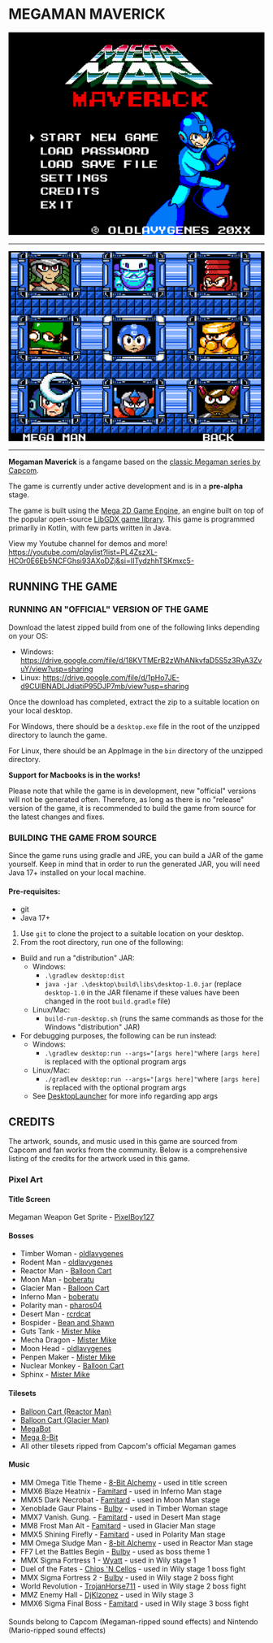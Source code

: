 # MEGAMAN MAVERICK

<img src="img/MainScreen.png" width="600px"/>
<hr/>
<img src="img/BossSelectScreen.png" width="600px"/>
<hr/>

**Megaman Maverick** is a fangame based on the [classic Megaman series by Capcom](https://megaman.fandom.com/wiki/Mega_Man_(original_series)).

The game is currently under active development and is in a **pre-alpha** stage.

The game is built using the [Mega 2D Game Engine](https://github.com/JohnLavender474/Mega-2D-Game-Engine), an engine
built on top of the popular open-source [LibGDX game library](https://libgdx.com/). This game is programmed primarily in
Kotlin, with few parts written in Java.

View my Youtube channel for demos and more! https://youtube.com/playlist?list=PL4ZszXL-HC0r0E6Eb5NCFGhsi93AXoDZj&si=IITydzhhTSKmxc5-

## RUNNING THE GAME

### RUNNING AN "OFFICIAL" VERSION OF THE GAME

Download the latest zipped build from one of the following links depending on your OS:
- Windows: https://drive.google.com/file/d/18KVTMErB2zWhANkvfaD5S5z3RyA3ZvuY/view?usp=sharing
- Linux: https://drive.google.com/file/d/1pHo7JE-d9CUIBNADLJdiatiP95DJP7mb/view?usp=sharing

Once the download has completed, extract the zip to a suitable location on your local desktop.

For Windows, there should be a `desktop.exe` file in the root of the unzipped directory to launch the game.

For Linux, there should be an AppImage in the `bin` directory of the unzipped directory.

**Support for Macbooks is in the works!**

Please note that while the game is in development, new "official" versions will not be generated often. Therefore, as
long as there is no "release" version of the game, it is recommended to build the game from source for the latest
changes and fixes.

### BUILDING THE GAME FROM SOURCE

Since the game runs using gradle and JRE, you can build a JAR of the game yourself. Keep in mind that in order to run
the generated JAR, you will need Java 17+ installed on your local machine.

#### Pre-requisites:

- git
- Java 17+

1. Use `git` to clone the project to a suitable location on your desktop.
2. From the root directory, run one of the following:

- Build and run a "distribution" JAR:
    - Windows:
        - `.\gradlew desktop:dist`
        - `java -jar .\desktop\build\libs\desktop-1.0.jar` (replace `desktop-1.0` in the JAR filename if these values
          have been changed in the root `build.gradle` file)
    - Linux/Mac:
        - `build-run-desktop.sh` (runs the same commands as those for the Windows "distribution" JAR)
- For debugging purposes, the following can be run instead:
    - Windows:
        - `.\gradlew desktop:run --args="[args here]"`where `[args here]` is replaced with the optional program args
    - Linux/Mac:
        - `./gradlew desktop:run --args="[args here]"`where `[args here]` is replaced with the optional program args
    - See [DesktopLauncher](./desktop/src/com/megaman/maverick/game/DesktopLauncher.java) for more info regarding app
      args

## CREDITS

The artwork, sounds, and music used in this game are sourced from Capcom and fan works from the community. Below is a
comprehensive listing of the credits for the artwork used in this game.

### Pixel Art

#### Title Screen

Megaman Weapon Get Sprite - [PixelBoy127](https://www.spriters-resource.com/custom_edited/megamancustoms/sheet/166239/)

#### Bosses

- Timber Woman - [oldlavygenes](https://www.deviantart.com/oldlavygenes474/art/TimberWoman-Megaman-Maverick-1087794591)
- Rodent Man - [oldlavygenes](https://www.deviantart.com/oldlavygenes474/art/Rodent-Man-Megaman-Maverick-1087797101)
- Reactor Man - [Balloon Cart](https://balloon-cart.itch.io/reactor-man-asset-pack)
- Moon Man - [boberatu](https://www.deviantart.com/boberatu/art/MPN-006-Moon-Man-625679636)
- Glacier Man - [Balloon Cart](https://balloon-cart.itch.io/glacier-man-asset-pack)
- Inferno Man - [boberatu](https://www.deviantart.com/boberatu/art/MPN-000-Volcano-Man-313694441)
- Polarity man - [pharos04](https://www.deviantart.com/pharos04/art/Polarity-Man-ORN-010-570273324)
- Desert Man - [rcrdcat](https://www.deviantart.com/rcrdcat/art/Desert-Man-Spritesheet-Mugshot-332165249)
- Bospider - [Bean and Shawn](https://www.spriters-resource.com/game_boy_gbc/mmxtreme/sheet/480/?source=genre)
- Guts Tank - [Mister Mike](https://www.spriters-resource.com/nes/mm2/sheet/2317/)
- Mecha Dragon - [Mister Mike](https://www.spriters-resource.com/nes/mm2/sheet/2317/)
- Moon Head - [oldlavygenes](https://www.deviantart.com/oldlavygenes474/art/MoonHead-Miniboss-Megaman-Maverick-1090151707)
- Penpen Maker - [Mister Mike](https://www.spriters-resource.com/nes/mm3/sheet/77911/)
- Nuclear Monkey - [Balloon Cart](https://balloon-cart.itch.io/reactor-man-asset-pack)
- Sphinx - [Mister Mike](https://www.spriters-resource.com/custom_edited/megamancustoms/sheet/108177/)

#### Tilesets

- [Balloon Cart (Reactor Man)](https://balloon-cart.itch.io/reactor-man-asset-pack)
- [Balloon Cart (Glacier Man)](https://balloon-cart.itch.io/glacier-man-asset-pack)
- [MegaBot](https://ansimuz.itch.io/mega-bot)
- [Mega 8-Bit](https://assetstore.unity.com/packages/2d/environments/mega-8-bit-pixel-pack-60158?srsltid=AfmBOordeWICo0KR-N3MKcw6iqd2TehrlFgQn6Hijzmk09-2eoq2Gid0)
- All other tilesets ripped from Capcom's official Megaman games

#### Music

- MM Omega Title Theme - [8-Bit Alchemy](https://www.youtube.com/watch?v=ygMXSgow2FY) - used in title screen
- MMX6 Blaze Heatnix - [Famitard](https://youtu.be/QpbMwCnJDSo) - used in Inferno Man stage
- MMX5 Dark Necrobat - [Famitard](https://youtu.be/RosxPCxVOyk) - used in Moon Man stage
- Xenoblade Gaur Plains - [Bulby](https://www.youtube.com/watch?v=xkrf4xfDsZs&t=60s&ab_channel=Bulby) - used in Timber Woman stage
- MMX7 Vanish. Gung. - [Famitard](https://youtu.be/MFfZ-LEwcMo) - used in Desert Man stage
- MM8 Frost Man Alt - [Famitard](https://youtu.be/pQvwU4BavFI) - used in Glacier Man stage
- MMX5 Shining Firefly - [Famitard](https://youtu.be/EQMQvUFC3g0) - used in Polarity Man stage
- MM Omega Sludge Man - [8-bit Alchemy](https://youtu.be/1W6vRVMyLvE) - used in Reactor Man stage
- FF7 Let the Battles Begin - [Bulby](https://www.youtube.com/watch?v=04_jviOqc3Y&t=16s&ab_channel=Bulby) - used as boss theme 1
- MMX Sigma Fortress 1 - [Wyatt](https://youtu.be/mpHnNDPZNKk) - used in Wily stage 1
- Duel of the Fates - [Chips 'N Cellos](https://youtu.be/acIkuMy5684) - used in Wily stage 1 boss fight
- MMX Sigma Fortress 2 - [Bulby](https://youtu.be/WQK9AGaDJLw) - used in Wily stage 2 boss fight
- World Revolution - [TrojanHorse711](https://youtu.be/UbA4ahXMGos) - used in Wily stage 2 boss fight
- MMZ Enemy Hall - [DjKlzonez](https://www.youtube.com/watch?v=Van2IRP7OJM&ab_channel=DjKlzonez) - used in Wily stage 3
- MMX6 Sigma Final Boss - [Famitard](https://youtu.be/FVdYxfEo4lI) - used in Wily stage 3 boss fight

####

Sounds belong to Capcom (Megaman-ripped sound effects) and Nintendo (Mario-ripped sound effects)



